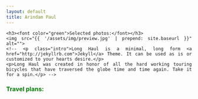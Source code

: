 ```yaml
---
layout: default
title: Arindam Paul
---
```


<div class="home" align="justify">

	<h3><font color="green">Selected photos:</font></h3>
	<img src="{{ '/assets/img/preview.jpg' | prepend: site.baseurl }}" alt="">
	<!-- <p class="intro">Long Haul is a minimal, long form <a href="http://jekyllrb.com">Jekyll</a> Theme. It can be used as is or customized to your hearts desire.</p>
	<p>Long Haul was created in honor of all the hard working touring bicycles that have traversed the globe time and time again. Take it for a spin.</p> -->


<h3><font color="green">Travel plans:</font></h3>

</div>
